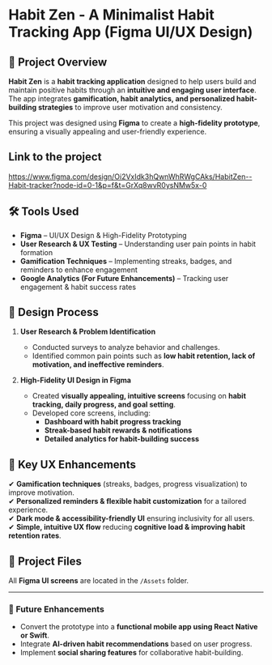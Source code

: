 # Habit Zen - A Minimalist Habit Tracking App (Figma UI/UX Design)

## 📌 Project Overview
**Habit Zen** is a **habit tracking application** designed to help users build and maintain positive habits through an **intuitive and engaging user interface**. The app integrates **gamification, habit analytics, and personalized habit-building strategies** to improve user motivation and consistency.

This project was designed using **Figma** to create a **high-fidelity prototype**, ensuring a visually appealing and user-friendly experience.

## Link to the project
https://www.figma.com/design/Oi2VxIdk3hQwnWhRWgCAks/HabitZen--Habit-tracker?node-id=0-1&p=f&t=GrXq8wvR0ysNMw5x-0


## 🛠 Tools Used
- **Figma** – UI/UX Design & High-Fidelity Prototyping
- **User Research & UX Testing** – Understanding user pain points in habit formation
- **Gamification Techniques** – Implementing streaks, badges, and reminders to enhance engagement
- **Google Analytics (For Future Enhancements)** – Tracking user engagement & habit success rates

## 🎨 Design Process
1. **User Research & Problem Identification**  
   - Conducted surveys to analyze behavior and challenges.  
   - Identified common pain points such as **low habit retention, lack of motivation, and ineffective reminders**.  

2. **High-Fidelity UI Design in Figma**  
   - Created **visually appealing, intuitive screens** focusing on **habit tracking, daily progress, and goal setting**.  
   - Developed core screens, including:  
     - **Dashboard with habit progress tracking**  
     - **Streak-based habit rewards & notifications**  
     - **Detailed analytics for habit-building success**  



## 🚀 Key UX Enhancements
✔ **Gamification techniques** (streaks, badges, progress visualization) to improve motivation.  
✔ **Personalized reminders & flexible habit customization** for a tailored experience.  
✔ **Dark mode & accessibility-friendly UI** ensuring inclusivity for all users.  
✔ **Simple, intuitive UX flow** reducing **cognitive load & improving habit retention rates**.  

## 📂 Project Files
All **Figma UI screens** are located in the `/Assets` folder.

---
### 📌 Future Enhancements
- Convert the prototype into a **functional mobile app using React Native or Swift**.  
- Integrate **AI-driven habit recommendations** based on user progress.  
- Implement **social sharing features** for collaborative habit-building.  

